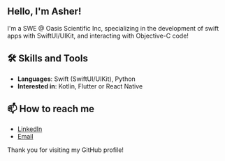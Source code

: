 <!--
**asherchok/asherchok** is a ✨ _special_ ✨ repository because its `README.md` (this file) appears on your GitHub profile.

Here are some ideas to get you started:

- 🔭 I’m currently working on ...
- 🌱 I’m currently learning ...
- 👯 I’m looking to collaborate on ...
- 🤔 I’m looking for help with ...
- 💬 Ask me about ...
- 📫 How to reach me: ...
- 😄 Pronouns: ...
- ⚡ Fun fact: ...
-->
## Hello, I'm Asher!

I'm a SWE @ Oasis Scientific Inc, specializing in the development of swift apps with SwiftUI/UIKit, and interacting with Objective-C code!

## 🛠️ Skills and Tools

- **Languages**: Swift (SwiftUI/UIKit), Python
- **Interested in**: Kotlin, Flutter or React Native

## 📫 How to reach me

- [LinkedIn](https://www.linkedin.com/in/asherchok/)
- [Email](asher.chok@oasisscientific.com)

Thank you for visiting my GitHub profile!
